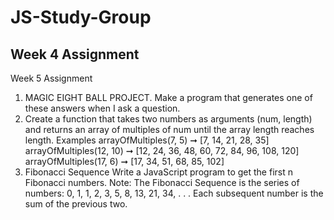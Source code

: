 # JS-Study-Group

## Week 4 Assignment

Week 5 Assignment
1. MAGIC EIGHT BALL PROJECT.
Make a program that generates one of these answers when I ask a question.
2. Create a function that takes two numbers as arguments (num, length) and returns an
array of multiples of num until the array length reaches length.
Examples
arrayOfMultiples(7, 5) ➞ [7, 14, 21, 28, 35] arrayOfMultiples(12, 10) ➞ [12, 24, 36, 48, 60, 72, 84,
96, 108, 120] arrayOfMultiples(17, 6) ➞ [17, 34, 51, 68, 85, 102]
3. Fibonacci Sequence
Write a JavaScript program to get the first n Fibonacci numbers.
Note: The Fibonacci Sequence is the series of numbers: 0, 1, 1, 2, 3, 5, 8, 13, 21, 34, . . . Each
subsequent number is the sum of the previous two.
